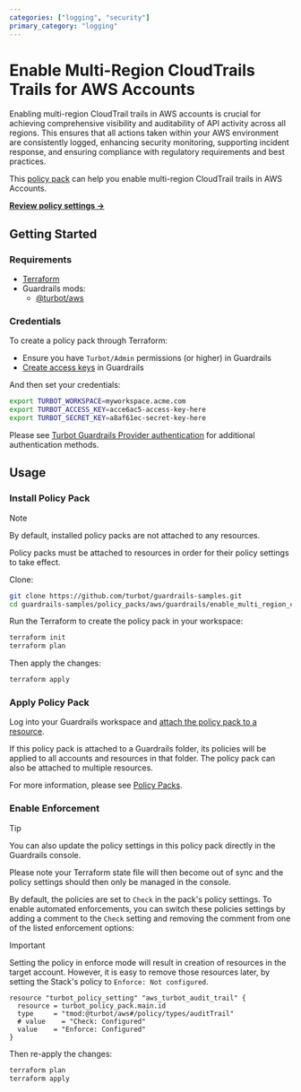 ```yaml
---
categories: ["logging", "security"]
primary_category: "logging"
---
```


# Enable Multi-Region CloudTrails Trails for AWS Accounts

Enabling multi-region CloudTrail trails in AWS accounts is crucial for achieving comprehensive visibility and auditability of API activity across all regions. This ensures that all actions taken within your AWS environment are consistently logged, enhancing security monitoring, supporting incident response, and ensuring compliance with regulatory requirements and best practices.

This [policy pack](https://turbot.com/guardrails/docs/concepts/resources/smart-folders) can help you enable multi-region CloudTrail trails in AWS Accounts.

**[Review policy settings →](https://hub-guardrails-turbot-com-git-development-turbot.vercel.app/policy-packs/aws/guardrails/enable_multi_region_cloudtrail_trails/settings)**

## Getting Started

### Requirements

- [Terraform](https://developer.hashicorp.com/terraform/install)
- Guardrails mods:
  - [@turbot/aws](https://hub-guardrails-turbot-com-git-development-turbot.vercel.app/aws/mods/aws)

### Credentials

To create a policy pack through Terraform:

- Ensure you have `Turbot/Admin` permissions (or higher) in Guardrails
- [Create access keys](https://turbot.com/guardrails/docs/guides/iam/access-keys#generate-a-new-guardrails-api-access-key) in Guardrails

And then set your credentials:

```sh
export TURBOT_WORKSPACE=myworkspace.acme.com
export TURBOT_ACCESS_KEY=acce6ac5-access-key-here
export TURBOT_SECRET_KEY=a8af61ec-secret-key-here
```

Please see [Turbot Guardrails Provider authentication](https://registry.terraform.io/providers/turbot/turbot/latest/docs#authentication) for additional authentication methods.

## Usage

### Install Policy Pack

> [!NOTE]
> By default, installed policy packs are not attached to any resources.
>
> Policy packs must be attached to resources in order for their policy settings to take effect.

Clone:

```sh
git clone https://github.com/turbot/guardrails-samples.git
cd guardrails-samples/policy_packs/aws/guardrails/enable_multi_region_cloudtrail_trails
```

Run the Terraform to create the policy pack in your workspace:

```sh
terraform init
terraform plan
```

Then apply the changes:

```sh
terraform apply
```

### Apply Policy Pack

Log into your Guardrails workspace and [attach the policy pack to a resource](https://turbot.com/guardrails/docs/guides/working-with-folders/smart#attach-a-smart-folder-to-a-resource).

If this policy pack is attached to a Guardrails folder, its policies will be applied to all accounts and resources in that folder. The policy pack can also be attached to multiple resources.

For more information, please see [Policy Packs](https://turbot.com/guardrails/docs/concepts/resources/smart-folders).

### Enable Enforcement

> [!TIP]
> You can also update the policy settings in this policy pack directly in the Guardrails console.
>
> Please note your Terraform state file will then become out of sync and the policy settings should then only be managed in the console.

By default, the policies are set to `Check` in the pack's policy settings. To enable automated enforcements, you can switch these policies settings by adding a comment to the `Check` setting and removing the comment from one of the listed enforcement options:

> [!IMPORTANT]
> Setting the policy in enforce mode will result in creation of resources in the target account. However, it is easy to remove those resources later, by setting the Stack's policy to `Enforce: Not configured`.

```hcl
resource "turbot_policy_setting" "aws_turbot_audit_trail" {
  resource = turbot_policy_pack.main.id
  type     = "tmod:@turbot/aws#/policy/types/auditTrail"
  # value    = "Check: Configured"
  value    = "Enforce: Configured"
}
```

Then re-apply the changes:

```sh
terraform plan
terraform apply
```
